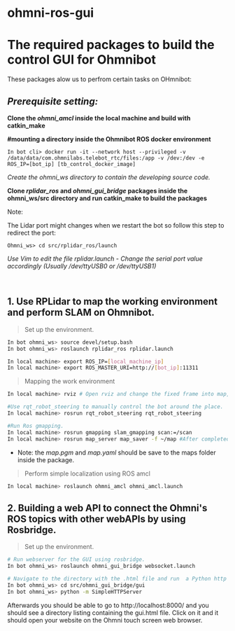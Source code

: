 # ohmni-ros-gui
# **The required packages to build the control GUI for Ohmnibot**

These packages alow us to perfrom certain tasks on OHmnibot:

## *Prerequisite setting:*

**Clone the *ohmni_amcl* inside the local machine and build with catkin_make**

**#mounting a directory inside the Ohmnibot ROS docker environment**
```
In bot cli> docker run -it --network host --privileged -v /data/data/com.ohmnilabs.telebot_rtc/files:/app -v /dev:/dev -e ROS_IP=[bot_ip] [tb_control_docker_image]
```
*Create the ohmni_ws directory to contain the developing source code.*

**Clone *rplidar_ros* and *ohmni_gui_bridge* packages inside the ohmni_ws/src directory and run catkin_make to build the packages**

Note: 

The Lidar port might changes when we restart the bot so follow this step to redirect the port:
```
Ohmni_ws> cd src/rplidar_ros/launch
```
_Use Vim to edit the file rplidar.launch - Change the serial port value accordingly (Usually /dev/ttyUSB0 or /dev/ttyUSB1)_

<br />

## **1. Use RPLidar to map the working environment and perform SLAM on Ohmnibot.**
> Set up the environment.
```bash
In bot ohmni_ws> source devel/setup.bash
In bot ohmni_ws> roslaunch rplidar_ros rplidar.launch

In local machine> export ROS_IP=[local_machine_ip]
In local machine> export ROS_MASTER_URI=http://[bot_ip]:11311
```
> Mapping the work environment
```bash
In local machine> rviz # Open rviz and change the fixed frame into map,

#Use rqt_robot_steering to manually control the bot around the place. 
In local machine> rosrun rqt_robot_steering rqt_robot_steering

#Run Ros gmapping.
In local machine> rosrun gmapping slam_gmapping scan:=/scan
In local machine> rosrun map_server map_saver -f ~/map #After completed mapping
```
+ Note: the *map.pgm* and *map.yaml* should be save to the maps folder inside the package.
> Perform simple localization using ROS amcl
```bash
In local machine> roslaunch ohmni_amcl ohmni_amcl.launch
```

## **2. Building a web API to connect the Ohmni's ROS topics with other webAPIs by using Rosbridge.**
>Set up the environment.
```bash
# Run webserver for the GUI using rosbridge.
In bot ohmni_ws> roslaunch ohmni_gui_bridge websocket.launch

# Navigate to the directory with the .html file and run  a Python http server
In bot ohmni_ws> cd src/ohmni_gui_bridge/gui
In bot ohmni_ws> python -m SimpleHTTPServer
```
Afterwards you should be able to go to http://localhost:8000/ and you should see a directory listing containing the gui.html file. Click on it and it should open your website on the Ohmni touch screen web browser.



